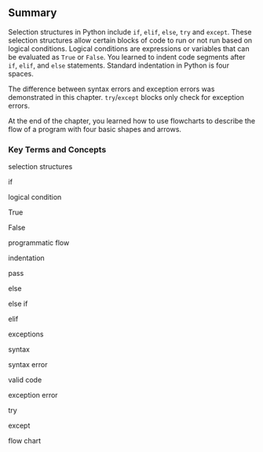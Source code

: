 
## Summary
Selection structures in Python include ```if```, ```elif```, ```else```, ```try``` and ```except```. These selection structures allow certain blocks of code to run or not run based on logical conditions. Logical conditions are expressions or variables that can be evaluated as ```True``` or ```False```.  You learned to indent code segments after ```if```, ```elif```, and ```else``` statements. Standard indentation in Python is four spaces.

The difference between syntax errors and exception errors was demonstrated in this chapter. ```try```/```except``` blocks only check for exception errors. 

At the end of the chapter, you learned how to use flowcharts to describe the flow of a program with four basic shapes and arrows.
### Key Terms and Concepts
selection structures

if

logical condition

True

False

programmatic flow

indentation

pass

else

else if

elif

exceptions

syntax

syntax error

valid code

exception error

try

except

flow chart
 

